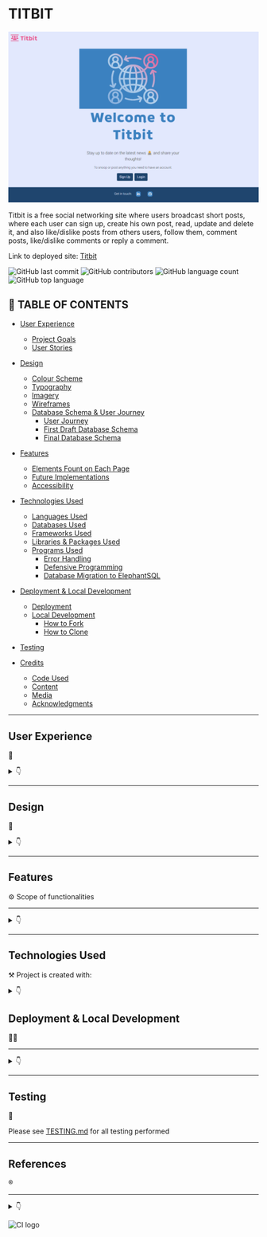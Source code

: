 # TITBIT

![Welcome to Titbit](documentation/images/home.png)


Titbit is  a free social networking site where users broadcast short posts, where each user can sign up, create his own post, read, update and delete it, and also like/dislike posts from others users, follow them, comment posts, like/dislike comments or reply a comment.


Link to deployed site: [Titbit](https://titbit-network.herokuapp.com/)

![GitHub last commit](https://img.shields.io/github/last-commit/luandretta/network?style=for-the-badge)
![GitHub contributors](https://img.shields.io/github/contributors/luandretta/network?style=for-the-badge)
![GitHub language count](https://img.shields.io/github/languages/count/luandretta/network?style=for-the-badge)
![GitHub top language](https://img.shields.io/github/languages/top/luandretta/network?style=for-the-badge)

## 🚀 TABLE OF CONTENTS

* [User Experience](#user-experience)
  * [Project Goals](#project-goals)
  * [User Stories](#user-stories)

* [Design](#design)
  * [Colour Scheme](#colour-scheme)
  * [Typography](#typography)
  * [Imagery](#imagery)
  * [Wireframes](#wireframes)
  * [Database Schema & User Journey](#database-schema--user-journey)
    * [User Journey](#user-journey)
    * [First Draft Database Schema](#first-draft-database-schema)
    * [Final Database Schema](#final-database-schema)

* [Features](#features)
  * [Elements Fount on Each Page](#elements-found-on-each-page)
  * [Future Implementations](#future-implementations)
  * [Accessibility](#accessibility)

* [Technologies Used](#technologies-used)
  * [Languages Used](#languages-used)
  * [Databases Used](#databases-used)
  * [Frameworks Used](#frameworks-used)
  * [Libraries & Packages Used](#libraries--packages-used)
  * [Programs Used](#programs-used)
    * [Error Handling](#error-handling)
    * [Defensive Programming](#defensive-programming)
    * [Database Migration to ElephantSQL](#database-migration-to-elephantsql)

* [Deployment & Local Development](#deployment--local-development)
  * [Deployment](#deployment)
  * [Local Development](#local-development)
    * [How to Fork](#how-to-fork)
    * [How to Clone](#how-to-clone)

* [Testing](#testing)
  
* [Credits](#credits)
  * [Code Used](#code-used)
  * [Content](#content)
  * [Media](#media)
  * [Acknowledgments](#acknowledgments)

- - -

##  User Experience
📌
<details>

<summary>👇</summary>


### Project Goals

- - -


The aim of this project was to build a site that allows users to easily sign, keep up with titbits and interact with others users who are free to share their thoughts.


### Agile
The Agile Tool was used to help to organize and prioritize the tasks using Project Boards on GitHub.
A Template for issues was created to speed up the process of adding User Stories to this project. In the repositorie, head over to the settings, then Set Up Templates on the Features. The Issue Template helps to add enough information to the card, so the Developer knoks what are the MVP Points to address.
![Issues template](documentation/images/set-up-template.png)

![Issues template](documentation/images/user-story-template.png)

A Sheet was created to help gathering details to place in each card. 

The MoSCow priorization and customized labels to user stories were used to priorize and implement the features.


* Must Have: guaranteed to be delivered (max 60% of stories)
* Should Have: adds significant value, but not vital (the rest ~20% of stories)
* Could Have: has small impact if left out (20% of stories)
* Won't Have: not a priority for this iteration

![Labels](documentation/images/labels.png)

The allocation the User Stories to Milestones helps in planning the Sprints.
7 Milestones were created.
![Milestones](documentation/images/milestones-1.png)
![Milestones](documentation/images/milestones-2.png)

The Kanban Board, as an agile project management tool, helped to visualize the tasks and limit the work in progress (WIP) by moving cards between the To do, In progress and Done columns.
![Kanban Board](documentation/images/network-board.png)

The Table View was used to sorted the issus according to labels, milestones or status.
![Table with issues](documentation/images/network-table.png)

- - -

### User Stories

#### Persona

- - -

The target audience for Titbit are:
* titbit lovers all around the world;
* would like to stay informed;
* would like to promote something;
* would like to share informations or their thoughts on social media;
* would like to influence people;
* wants to make jokes;
* would like to engage on society.


#### New Site Users

- - -

As a first time user of the site, I want to be able to:

*Must Have*

* understand what the site is for and how to navigate the site, so I can decide wheter or not to sign up.
* register for an account, so that I can create my profile and explore the website.
* easily navigate the site, so that I can access what I need at the click of a button.



#### **Registered Users**

- - -


As a registered user of the site, I want to be able to:


*Must Have*

* log in to my account, so that I can access the website.
* log out of my account, so that I can end my session.
* have my own profile, so that I can be found from my friends.
* edit my profile, so that I can update or personalize it.
* read the new posts, so that I can keep up to date.
* create, edit, delete and view my posts, so that I can have control of my content.
* know the date and time a post was created, so that I can know how new or old the post is.
* post pictures, so that I can share moments or toughts.
* like or dislike other people's posts, so that I can let them know I enjoyed their posts.
* follow others users, so that I can view their posts on my following feed.
* unfollow other users, so that I can remove their post from my feed.
* be followed, so that I can know that other users read my posts.
* view the number of likes on each post, so that I can see which is the most popular or viral.
* add a profile picture so that I will be recognized from other users.
* see a users list, so that I can find others users to follow them.
* search for an user, so that I can find a specific user to follow him.


*Should Have*

* comment on other people's posts, so that I can be involved in the conversation.
* read the comments of posts, so that I can know the thoughts from others users and follow them.
* like other people's comments on posts, so that I can let them know I enjoyed their comment.
* edit or delete my comments on other people's posts, so that I can edit or remove comments I no longer want published.
* delete other people's comments on my own posts, so that I can remove unwanted commments.
* be notified when other users comment or like my posts or follow/unfollow me, so that I can check it.
* read the feed only from following users, so that I don't waste my time with unwanted posts.
* access a list from followers, so that I can find others users to follow them.
* change password, so that I feel more secure.



*Could Have*

* reshare other people's posts, so that I can share their thoughts with my followers.
* reply comments, so that I can interate with others users.
* report posts to admins, so that I can notify inappropriate content.
* block users, so that I can hide my content from unwanted users.
* reset my password, so that I can regain access to my account.
* add a background picture so that I will show what I like to other users.
 


*Won't Have*

* call users, so that I can communicate with them more quickly.
* create communities, so that I can share content by specific theme.
* message other users, so that I can get in touch with them privately.
* write testimonials about other users, so that I can testify about the other users according to the relationship I have with them.



#### **Admin User**

- - -

As an administrator for the site I want to be able to:

*Must Have*
* remove any content from any user that could be offensive, so that I can moderate the all content.

*Should Have*
* access a page only for admins to see flagged user posts, so that I can see a list of posts that possibly need to be deleted.
* unflag a post if a deletion is not needed, so that I can remove it from the flagged posts list.

*Could Have*
* Edit the admin panel.


*Won't Have*
* suspend, block or delete users who not respect the rules, so that I can maintain site guidelines.




</details>

- - - 

##  Design
📝
<details>
<summary>👇</summary>

### Colour Scheme

The design is quite simple to not disctract the users. The CSS variables were used to easily update the global colour scheme by changing only one value, instead of everywhere in the CSS file.
The red color was used only on Delete Button to call attention.

| Color             | Hex                                                                |
| ----------------- | ------------------------------------------------------------------ |
| Dark charcoal| ![#333](https://via.placeholder.com/10/333?text=+)  #333|
| Light blue | ![#d2dfef](https://via.placeholder.com/10/d2dfef?text=+)  #d2dfef|
| Blue | ![#89b1d6](https://via.placeholder.com/10/3b81c0?text=+)  #89b1d6 |
| Dark blue | ![#3b81c0](https://via.placeholder.com/10/3b81c0?text=+)  #3b81c0 |
| Rosa | ![#e95b95](https://via.placeholder.com/10/e95b95?text=+) #e95b95 |
| Red | ![#BB2D3B](https://via.placeholder.com/10/BB2D3B?text=+) #BB2D3B |



### Typography

The [Braah One](https://fonts.google.com/specimen/Braah+One?query=braa) was used for the Logo Titbit and header elements in memory of the orkut platform.

![Typography Braah One](documentation/images/braah-one.png)

The  [Roboto 300 light](https://fonts.googleapis.com/css?family=Roboto:300,400,500,700&display=swap) was used for the body text on the site. Roboto is a sans-serif font which allows it to be legible and is a great choice for accessibility.

![Typography Roboto](documentation/images/roboto.png)

[Font Awesome](https://fontawesome.com/icons/) icons were used throughout the site, such as the logo icon and social media icons in the footer.



### Imagery

* [Emojis](https://github.com/ikatyang/emoji-cheat-sheet/blob/master/README.md)
* Pictures from Error pages were dowloaded from [Pexels](https://www.pexels.com/) and edited at [Canva](https://www.canva.com/)



### Wireframes

Wireframes were created for mobile, tablet and desktop using [Balsamiq](https://balsamiq.com/).

#### Home Page (Landing Page)
The home page is the landing page that the user will access if he has not yet started a Titbit session, i.e. if the user is not logged in.

| Desktop | Tablet | Mobile |
| --- | --- | --- |
| ![Home Page](documentation/wireframes/w-home.png) | ![Home Page](documentation/wireframes/w-home-ipad.png)| ![Home Page](documentation/wireframes/w-home-mobile.png) |



#### Sing Up, Sing In and Change Password
There's a form according to the purpose of the page, but the layout are the same.

| Desktop | Tablet | Mobile |
| --- | --- | --- |
| ![Sing Up, sing In and Change Password](documentation/wireframes/w-singup.png) | ![Sing Up, sing In and Change Password](documentation/wireframes/w-singup-ipad.png)| ![Sing Up, sing In and Change Password](documentation/wireframes/w-singup-mobile.png)|



#### Sing Out
There's a confirmation to avoid mistakes.

| Desktop | Tablet | Mobile |
| --- | --- | --- |
| ![Sing Out](documentation/wireframes/w-singout.png) | ![Sing Out](documentation/wireframes/w-singout-ipad.png)| ![Sing Out](documentation/wireframes/w-singout-mobile.png)|


#### Profile

| Desktop | Tablet | Mobile |
| --- | --- | --- |
| ![Profile Page](documentation/wireframes/w-profile.png) | ![Profile Page](documentation/wireframes/w-profile-ipad.png)| ![Profile Page](documentation/wireframes/w-profile-mobile.png)|



#### Edit Profile

| Desktop | Tablet | Mobile |
| --- | --- | --- |
| ![Edit Profile Page](documentation/wireframes/w-update-profile.png) | ![Edit Profile Page](documentation/wireframes/w-update-profile-ipad.png)| ![Edit Profile Page](documentation/wireframes/w-update-profile-mobile.png)|


#### Search Result, Users and Followers

User results list as required.

| Desktop | Tablet | Mobile |
| --- | --- | --- |
| ![Profile Page](documentation/wireframes/w-users.png) | ![Profile Page](documentation/wireframes/w-users-ipad.png)| ![Profile Page](documentation/wireframes/w-users-mobile.png)|


#### All Posts and Following Feed

The posts have the same layout regardless of the page that will be displayed. 

The two feed pages have the same layout, except that on the following page there is no form to post new titbits.

![Post layout](documentation/wireframes/w-post.png)

| Desktop | Tablet | Mobile |
| --- | --- | --- |
| ![All Posts and Following](documentation/wireframes/w-feed.png) | ![All Posts and Following](documentation/wireframes/w-feed-ipad.png) | ![All Posts and Following](documentation/wireframes/w-feed-mobile.png) |


#### Post Detail

| Desktop | Tablet | Mobile |
| --- | --- | --- |
| ![Post Detail Page](documentation/wireframes/w-post-detail.png) | ![Post Detail Page](documentation/wireframes/w-post-detail-ipad.png) | ![Post Detail Page](documentation/wireframes/w-post-detail-mobile.png) |


#### Delete Confirmation

| Desktop | Tablet | Mobile |
| --- | --- | --- |
| ![Delete Confirmation](documentation/wireframes/w-delete.png) | ![Delete Confirmation](documentation/wireframes/w-delete-ipad.png) | ![Delete Confirmation](documentation/wireframes/w-delete-mobile.png) |



#### Edit Post and Comment

| Desktop | Tablet | Mobile |
| --- | --- | --- |
| ![Edit Post and Comment](documentation/wireframes/w-edit.png) | ![Edit Post and Comment](documentation/wireframes/w-edit-ipad.png) | ![Edit Post and Comment](documentation/wireframes/w-edit-mobile.png) |


#### Error Pages

| Desktop | Tablet | Mobile |
| --- | --- | --- |
| ![Error Pages](documentation/wireframes/w-error.png) | ![Error Pages](documentation/wireframes/w-error-ipad.png) | ![Error Pages](documentation/wireframes/w-error-mobile.png) |


- - - 

### Database Schema & User Journey
 
#### User Journey

![User Journey](documentation/images/user-journey.png)

#### Database Schema

* **Diagram**

An entity relationship diagram was created to help the visualization the relationships of the data structures and mapped it out.

![Entity Diagram](documentation/images/entity-diagram.png)


* **Models**

Models created for this application:

1. **Allauth User Model**

This User Model was built using [Django's Allauth Library](https://django-allauth.readthedocs.io/en/latest/overview.html)

2. **Post Model**

| **PK** | **id** (unique) | Type | Notes |
| --- | --- | --- | --- |
| **FK** | author | ForeignKey | FK to **User** model |
|  | image | ImageField | |
|  | content | TextField | |
|  | posted_on | DateTimeField | |
|  | likes | ManyToMany | M2M to **User** model |
|  | dislikes | ManyToMany | M2M to **User** model |

3. **Comment Model**

| **PK** | **id** (unique) | Type | Notes |
| --- | --- | --- | --- |
| **FK** | author | ForeignKey | FK to **User** model |
|  |comment | TextField | |
|  | posted_on | DateTimeField | |
| **FK** | post| ForeignKey | FK to **Post** model|
|  | likes | ManyToMany | M2M to **User** model |
|  | dislikes | ManyToMany | M2M to **User** model |
| **FK**  | parent | ForeignKey | |


4. **Profile Model**

| **PK** | **id** (unique) | Type | Notes |
| --- | --- | --- | --- |
| **FK** | user | OneToOne | FK to **User** model |
|  | name | CharField | |
|  | bio | TextField | |
|  | profile_pic | CloudinaryField | |
|  | bg_pic | CloudinaryField | |
|  | birth_date | DateField | |
|  | location | CharField | |
|  | followers | ManyToMany | M2M to **User** model |



5. **Notification**


| **PK** | **id** (unique) | Type | Notes |
| --- | --- | --- | --- |
| | notification_type | IntegerField | |
| **FK** | to_user | ForeignKey | FK to **User** model |
| **FK** | from_user | ForeignKey | FK to **User** model |
| **FK** | post | ForeignKey | FK to **Post** model |
| **FK** | comment | ForeignKey | FK to **Comment** model |
| | date | DateTimeField | |
| | user_has_seen | BooleanField | |

</details>


- - -

##  Features

⚙️ Scope of functionalities
- - -

<details>
<summary>👇</summary>

### Pages

The website is comprised of 20 pages which are extended from a base template.

1. **Home Page** 

 The Home page is the landing page when the users arrive at the site for the first time or before they've logged in if they don't have an active session. They are welcome with two options buttons to either sign up for an account or log in to an existing account.
![Home Page](documentation/images/home.png)

2. **Sing Up Page**

The users can create an account for themselves by entering their e-mail address, desired username and password twice to confirm. The username musst be unique.
Once the user is registered, a profile is created with default images.
If the user accidentally comes to this page instead of the login page they can get to the right page using the link in the card text.
![Sing Up Page](documentation/images/sign-up.png)

3. **Sign In Page**

The registered users can log in with either their username or e-mail and password. They can choose to let their browser remember them if they plan on returning to the site on the same device to avoid having to log in again. 
There's a link to the sign up page too if the user accidentally navigated to this page instead of trying to create an account. If the user forgets their password they can click the link to reset it.

![Sign In Page](documentation/images/sign-in.png)

When the user is registered he will be redirected to the main feed and a welcome message will be displayed.

![Sign In Page](documentation/images/sign-in-message.png)

4. **Sing Out Page**

When the user wants to finish their session and logout, they can do so from the nav menu. When a user clicks the logout button they're met with a page asking them to confirm they want to log out. 
![Sign out Page](documentation/images/sing-out.png)

They're redirected to the landing page if they click the confirmation button and a message pops up confirming that they've logged out.

![Sign out Page](documentation/images/sing-out-confirmation.png)

5. **Profile page**

The profile contains a card with the user's information including name, profile picture, background image, bio, location, birth date, number of followers and owns posts. 
If the user doesn't upload a profile picture or background image his profile has default pictures.
The list of posts has a paginator and the author of the posts can edit or delete own posts. In case of inappropriate content the admin can delete the posts as well. By clicking on the comment icon, the user will see the post in detail.
If the user is viewing their own profile then they'll have an icon to edit their profile. If they're viewing another user's profile then they'll have a button to follow or unfollow that user.
The user can click on the followers link to know who the followers are. 
There are a button under the left side menu for the option to go back to the main feed (all posts list).

* Own Profile
![Own Profile](documentation/images/profile.png)

* Profile other User
![Profile other User](documentation/images/profile-other-user.png)

* Default Pictures
![Profile Default Pictures](documentation/images/profile-default.png)


6. **Edit profile page**

The user can edit their profile details including their name, profile picture, background image, bio, location and birth date. The user can also remove their profile picture or background image. 
There's a button to bring them back to their profile if they decide not to make any edits.

![Edit Profile Page](documentation/images/profile-update.png)

7. **All posts list**

This main feed shows every single post on the website from all users. It allows the user to find new users to follow and connect with. At the top of the feed there's an area for the user to create a post.
Each post is composed of the author, his profile picture, date and time of publication, content and icons for liking or commenting. It is possible to publish photos as content.
Posts are displayed in chronological order from newest to oldest and there are a paginator avoiding infinite scroll.
If the author of the post is viewing own post then there are more icons, one to edit and other to delete this post.
Each post is clickable and permit the user to see the post in detail like its comments and replies.
The user can like or dislike each post.
This feed can be accessed by clicking on the Titbit logo when the user is logged in.
![All Posts List](documentation/images/feed.png)


![All Posts List](documentation/images/feed-paginator.png)

8. **Following Feed**

The following feed containing posts only from users they have followed. 
Posts are displayed exactly as on the "All Posts List" and offer the same options

![Following Feed](documentation/images/following-feed.png)

If the user isn't following anyone or the people they're following has no posts, a message will appear saying "Try to follow other users..." which will prompt the user to follow more users to start seeing posts in this feed.

![Following Feed](documentation/images/no-following.png)

9. **Post Detail**

Clicking on a post redirects the site to the  post details page. Below the post, the user will be able to comment on this post via the form and also read all the comments.

![Post detail Page](documentation/images/post-detail.png)

By clicking on the comment icon in a comment, all the replies from this comment will be displayed and the user can also reply it.

![Post detail Page](documentation/images/reply-comment.png)

The comment has a rose border and the reply is small and has a blue border for the user to easily identify what is a comment and what is a reply.

![Post detail Page](documentation/images/comment.png)

10. **Edit Post**

The author can edit his post by clicking on the edit icon presents in his own posts. After edition the user need to submit it clicking on the button. 
There are a button to go back without edition.

![Edit post Page](documentation/images/post-edit.png)

11. **Delete Post**

Posts can be deleted by the post author or admin by clicking on the delete icon. When deleting a post, the user is brought to a confirmation page to avoid posts being deleted accidentally. There's a button to bring them back to the post if the user changes their mind about deleting their post.

![Delete Post Page](documentation/images/post-delete.png)

12. **Edit Comment**

The author can edit his comment by clicking on the edit icon presents in his own posts. After edition the user need to submit it clicking on the button. 
There's also a button to bring them back to the post where the comment was made if they hit the edit button by mistake.

![Edit Comment Page](documentation/images/comment-edit.png)

13. **Delete Comment**

Comments can be deleted by the comment author or the original posts author or admin by clicking on the delete icon. 
Users are brought to a confirmation page to avoid comments being deleted accidentally. 
There's a button to bring them back to the post they commented on if the user changes their mind about deleting the comment.
![Delete Comment Page](documentation/images/comment-delete.png)

12. **Search** 

The Username Search Input is on navbar and if the search matches users a list containing all users will displayed.
If the search has no results will let the user know there was no match. 
The page also contains a button to bring the user back to the feed.
![Search](documentation/images/search.png)

In case the search result does not show any results the user will be informed.
![Search](documentation/images/search-no-user.png)

13. **Followers**

If the user has followers, you can click on the follower count link on their profile to see a list of their followers. 
The user can click on the profiles in the list to view them and follow them if he want.

![Followers](documentation/images/followers.png)

14. **Users**

There's a list from all users.

![Users](documentation/images/users.png)

15. **Change Password**

When the user access your own profile and click on the edit icon to update his profile, there's a link to change his password.

![Change Password](documentation/images/password-change-link.png)

The user is able to change his password.

![Change Password](documentation/images/password-change.png)

16. **Reset Password**

In case the user forgets his password to log in, he can click on the "Reset your password" option, being redirected and asked for his email to receive the link to reset his password.

For this function the email was created: titbit_team@outlook.com. This functionality was first tested in the Backend.

![Reset Password](documentation/images/reset-password-outlook.png)


17. **Error Custom Pages**

If a user ends up on a page that either doesn't exist or that they shouldn't be on then they'll be shown an error page with a button to bring them back to their feed.
There are 403, 404, 405 and 500 error custom pages.

Error 403

![Error Custom Page](documentation/images/error-403.png)

Error 404

![Error 404](documentation/images/error-404.png)

Error 405

![Error 405](documentation/images/error-405.png)

Error 500
![Error 500](documentation/images/error-500.png)

- - -

### Elements found on each page

* **Logo** 
The logo is displayed on the left side menu with the title Titbit.
Clicking on it redicts to all posts, if the user is logged in.
![Titbit favicon](documentation/images/favicon.png)

* **Navigation** 
The Navbar is displayed on all pages of the website and allows users to navigate the site with ease. 
The navbar is comprised of a logo, the sites name, following posts, users list, notifications, user icon with dropdown menu and a search bar.
In the landing page has only the logo and title, the user muss be logged in to navigate the site.

* Landing Page (User not logged in)

![User not logged in Navbar](documentation/images/navbar-landing.png)

* User logged in Navbar
Once the user is logged in the navbar displays more options, like following posts, notifications, user search and the user icon with the profile and logout link options.
  
![User logged in Navbar](documentation/images/navbar-loggedin.png)


* Hamburger menu
Due to responsiveness, a hamburger menu is used.

![Hamburger menu closed](documentation/images/navbar-hamburger.png)

![Hamburger menu opened](documentation/images/navbar-hamburger-open.png)

Clicking on the user icon, the user can access your own profile and sign out.

* User dropdown menu

![User dropdown menu](documentation/images/user-icon.png)

* **Footer** 

The footer appears across the website and includes information about the developer with links to Linkedin and GitHub. This lets the user get in touch and connect on these platforms if they wish. 

![Footer](documentation/images/footer.png)


### Forms

The application has Post and Comment Forms, described below:

* **Post Form**
The user can create their posts at the all posts lists page, that will be displayed own profile and following feed (if he is followed). 
There are a content inpunt and an image input.
There's a placeholder in the form for the user to "Post the news :-)".

![Post Form](documentation/images/post-form.png)

* **Comment Form**

The user can comment posts clicking on the post then filling the comment form and submit it at the post detail page.
There is only a content input. Clicking on the comment will bring up the reply input that is using the same comment form to submit the reply.

![Comment Form](documentation/images/comment-form.png)


### Other Elements

* **Posts**

Each post is composed of the author, his profile picture, date and time of publication, content and icons for liking or commenting and have a dark blue border for better UX. It is possible to publish photos as content.
Posts are displayed in chronological order from newest to oldest and there are a paginator avoiding infinite scroll.
If the author of the post is viewing own post then there are more icons, one to edit and other to delete this post.
The admin has power to delete posts with inappropriate content.

Own Post
![Post](documentation/images/post-owner.png)

Each post is clickable and permit the user to see the post in detail like its comments and replies.
The user can like or dislike each post and see the how many likes and dislikes the post has.

Post from other user
![Post](documentation/images/post.png)

* **Comments**
Comments are viewed under a post at post detail page and are very similar to posts, can be liked or disliked and has a rose border.

![Comment](documentation/images/comment-one.png)

Comments can be deleted by the comment author or post author or admin, and edited only by the comment author. There's the option to go back to the post or delete.

![Comment Delete](documentation/images/comment-delete.png)


* **Reply a comment**
Replies are displayed under the comment parent, small and has a blue border. 

![Comment and Reply](documentation/images/comment.png)

When the user click on the comment icon on the comment will appear the reply form due to toggle function and the information that the reply cannot be edited, only deleted from reply author or admin.


![Reply](documentation/images/reply-comment.png)

* **Back Buttons**
Back buttons allow users to easily go back if they want to go back or abort the edit or delete options. 

![Back Button](documentation/images/back-button.png)

There are a hover effect changing the blue color  to rose to gain attention.

![Back Hover](documentation/images/back-button-hover.png)

* **Notifications**
There are three types of notifications: like, comment and follow that permit the user knows what's going on.
There are built with custom tags.
The notifications tab on the nav menu shows the number of unread notifications and when a user clicks it a dropdown will appear with a list of their notifications. If a user clicks on the notification it will bring them to the user or post, to do with the notification. 

![Notifications](documentation/images/notifications.png)

If the user wants to remove a notification without going to the associated page, they can click the X to delete it.

![Notifications](documentation/images/notifications-close.png)

* **Pagination**
The pagination is implemented in the all posts list, following feed, posts on profile page, followers, users and search results avoiding infinite scroll and increase the user experience.
The user can easily navigate with the paginator.

![Pagination](documentation/images/pagination.png)

* **Messages**
Some personalized messages are displayed after certain user actions.

![Message](documentation/images/message-post.png) 
![Message](documentation/images/message-sing-in.png) 
![Message](documentation/images/message-sign-out.png)
![Message](documentation/images/message-password.png) 


- - -

###  Future Implementations 
🧠 

Besides the features were registered as Won't Have in the MoSCoW prioritization in the [User Stories](#user-stories), the future implementations I would like to:

* Add calendar to birth date.
* Apply paginator on Post Detail Page.
* Prepopulate the login fields after a user registers on the site and is redirected to the login page - this is good UX as we shouldn't expect a user to fill in the form with information we already have.
* Buildin Photo Editor
* Business Profile
* Advertisements
* App for smartphones
* Refactor the like and dislike code for front-end to avoid rendering
* Events page


###  Accessibility
🗣️

I have been mindful during coding to ensure that the website is as accessible friendly as possible. This has been have achieved by:

* Using semantic HTML.
* Using descriptive alt attributes on images on the site.
* Providing information for screen readers where there are icons used and no text.
* Ensuring that there is a sufficient colour contrast throughout the site.


</details>

- - -

##  Technologies Used 
⚒️ Project is created with:

<details>
<summary>👇</summary>


###  Languages Used
🌎

* HTML - main site content
* CSS - site desing and layout
* CSS :root variables - custom properties
* Javascript - user interaction
* Python - back-end programming language


### Databases Used

* [🐘 ElephantSQL](https://www.elephantsql.com/) - Postgres database

* [Cloudinary](https://cloudinary.com/) - Online static file storage

### Frameworks Used

[Django](https://www.djangoproject.com/) - Python framework

[Flask](https://pypi.org/project/Flask/) - A micro framework.

[Bootstrap](https://getbootstrap.com/) - Version 5.2.3 - CSS Framework.


###  Programs Used 
⛑

[Pip](https://pypi.org/project/pip/) - Tool for installing python packages.

[Jinja](https://jinja.palletsprojects.com/en/3.1.x/) - Templating engine.

[Balsamiq](https://balsamiq.com/) - Used to create wireframes.

[Git](https://git-scm.com/) - For version control.

[Github](https://github.com/) - To save and store the files for the website.

[Gitpod](https://gitpod.io/workspaces) - Cloud-based IDE for development.

[Heroku](https://git-scm.com/) -  Hosting the deployed back-end site.

[Google Fonts](https://fonts.google.com/) - To import the fonts used on the website.

[Balsamiq](https://balsamiq.com/wireframes/) - To create site wireframes.

[Canva](https://canva.com/) - To create images.

[Google Chrome Dev Tools](https://developer.chrome.com/docs/devtools/) - To troubleshoot and test features, solve issues with responsiveness and styling.

[Am I Responsive?](http://ami.responsivedesign.is/) To show the website image on a range of devices.

[Shields.io](https://shields.io/) To add badges to the README.


- - -
</details>


##  Deployment & Local Development
👩‍💻
- - -
<details>
<summary>👇</summary>

The live deployment application can be found on [Heroku](https://titbit-network.herokuapp.com/).

### Deployment

###   Local Development
🏡

#### How to Fork

To fork the repository:

1. Log in (or sign up) to Github.

2. Go to the repository for this project, [Titbit](https://github.com/luandretta/network).

3. Click the Fork button in the top right corner.

#### How to Clone

To clone the repository:

1. Log in (or sign up) to GitHub.

2. Go to the repository for this project, [Titbit](https://github.com/luandretta/network).

3. Click on the code button, select whether you would like to clone with HTTPS, SSH or GitHub CLI and copy the link shown.

4. Open the terminal in your code editor and change the current working directory to the location you want to use for the cloned directory.

5. Type the following command in the terminal (after the git clone you will need to paste the link you copied in step 3 above):

    ```bash
    git clone https://github.com/luandretta/network
    ```

6. Set up a virtual environment (this step is not required if you are using the Code Institute Template in GitPod as this will already be set up for you).

7. Install the packages from the requirements.txt file by running the following command in the Terminal:

    ```bash
    pip3 install -r requirements.txt
    ```


### ElephantSQL Database

This project uses [ElephantSQL](https://www.elephantsql.com) for the PostgreSQL Database.

To obtain your own Postgres Database, sign-up with your GitHub account, then follow these steps:
- Click **Create New Instance** to start a new database.
- Provide a name (this is commonly the name of the project: tribe).
- Select the **Tiny Turtle (Free)** plan.
- You can leave the **Tags** blank.
- Select the **Region** and **Data Center** closest to you.
- Once created, click on the new database name, where you can view the database URL and Password.


### Cloudinary API

This project uses the [Cloudinary API](https://cloudinary.com) to store media assets online, due to the fact that Heroku doesn't persist this type of data.

To obtain your own Cloudinary API key, create an account and log in.
- For *Primary interest*, you can choose *Programmable Media for image and video API*.
- Optional: *edit your assigned cloud name to something more memorable*.
- On your Cloudinary Dashboard, you can copy your **API Environment Variable**.
- Be sure to remove the `CLOUDINARY_URL=` as part of the API **value**; this is the **key**.


### Heroku Deployment

This project uses [Heroku](https://www.heroku.com), a platform as a service (PaaS) that enables developers to build, run, and operate applications entirely in the cloud.

Deployment steps are as follows, after account setup:

- Select **New** in the top-right corner of your Heroku Dashboard, and select **Create new app** from the dropdown menu.
- Your app name must be unique, and then choose a region closest to you (EU or USA), and finally, select **Create App**.
- From the new app **Settings**, click **Reveal Config Vars**, and set your environment variables.

| Key | Value |
| --- | --- |
| `CLOUDINARY_URL` | insert your own Cloudinary API key here |
| `DATABASE_URL` | insert your own ElephantSQL database URL here |
| `DISABLE_COLLECTSTATIC` | 1 (*this is temporary, and can be removed for the final deployment*) |
| `SECRET_KEY` | this can be any random secret key |

Heroku needs two additional files in order to deploy properly.
- requirements.txt
- Procfile

You can install this project's **requirements** (where applicable) using:
```bash
pip3 install -r requirements.txt
```

If you have your own packages that have been installed, then the requirements file needs updated using:
```bash
pip3 freeze --local > requirements.txt
```

The **Procfile** can be created with the following command:
```bash
echo web: gunicorn app_name.wsgi > Procfile
```
- *replace **app_name** with the name of your primary Django app name; the folder where settings.py is located*

For Heroku deployment, follow these steps to connect your own GitHub repository to the newly created app:

Either:
- Select **Automatic Deployment** from the Heroku app.

Or:
- In the Terminal/CLI, connect to Heroku using this command: 
```bash
heroku login -i
```

- Set the remote for Heroku: 
```bash
heroku git:remote -a app_name #(replace *app_name* with your app name)
```

- After performing the standard Git `add`, `commit`, and `push` to GitHub, you can now type:
```bash
git push heroku main
```
The project should now be connected and deployed to Heroku!


### Local Deployment

This project can be cloned or forked in order to make a local copy on your own system.

For either method, you will need to install any applicable packages found within the *requirements.txt* file.
- `pip3 install -r requirements.txt`.

You will need to create a new file called `env.py` at the root-level,
and include the same environment variables listed above from the Heroku deployment steps.

Sample `env.py` file:

```python
import os

os.environ.setdefault("CLOUDINARY_URL", "insert your own Cloudinary API key here")
os.environ.setdefault("DATABASE_URL", "insert your own ElephantSQL database URL here")
os.environ.setdefault("SECRET_KEY", "this can be any random secret key")

# local environment only (do not include these in production/deployment!)
os.environ.setdefault("DEBUG", "True")
```

Once the project is cloned or forked, in order to run it locally, you'll need to follow these steps:
- Start the Django app: 
```bash
python3 manage.py runserver
```
- Stop the app once it's loaded: `CTRL+C` or `⌘+C` (Mac)
- Make any necessary migrations:
```bash
python3 manage.py makemigrations
```
- Migrate the data to the database:
```bash
python3 manage.py migrate
```
- Create a superuser:
```bash
python3 manage.py createsuperuser
```
- Run the Django app:
```bash
python3 manage.py runserver
```

</details>

- - -

##  Testing 
💬

Please see [TESTING.md](TESTING.md) for all testing performed
- - -

##  References
®️
- - -

<details> 
<summary>👇</summary>

###  Code Used 
🔗
* []()

* [How to ...? - Stack Overflow](https://stackoverflow.com/)
* [How to ...? - W3 Schools](https://www.w3schools.com/django/index.php)
* [Code Institute](https://learn.codeinstitute.net/)
* [GitHub Docs](https://docs.github.com/en/get-started/writing-on-github/working-with-advanced-formatting/organizing-information-with-collapsed-sections) 
* [Markdown Guide](https://www.markdownguide.org/basic-syntax/)
* [Get Bootstrap](https://getbootstrap.com/docs/5.3/forms/overview/) 
* [MD Bootstrap](https://mdbootstrap.com/docs/standard/content-styles/colors/) 
* [CS50’s Web Programming with Python and JavaScript](https://cs50.harvard.edu/web/2020/)
* [Django Allauth](https://django-allauth.readthedocs.io/en/latest/)
* [Bootstrap sticky footer overlapping content](https://stackoverflow.com/questions/26336190/bootstrap-sticky-footer-overlapping-content)
* [Django Channels Crash Course](https://www.legionscript.com/learning/courses/django-channels-crash-course)
* [How to use *args and **kwargs in Python](https://www.youtube.com/watch?v=TbeP0zv5D18)
* [Templates Django-allauth](https://github.com/pennersr/django-allauth)
* [Conventinal Commits](https://www.conventionalcommits.org/en/v1.0.0/)
* [Cloudinary](https://cloudinary.com/documentation/diagnosing_error_codes_tutorial)
* [User Notifications](https://www.youtube.com/watch?v=_JKWYkz597c&list=PLPSM8rIid1a3TkwEmHyDALNuHhqiUiU5A&index=14)
* [Custom template tags and filters](https://docs.djangoproject.com/en/3.1/howto/custom-template-tags/)
* [Making queries](https://docs.djangoproject.com/en/4.2/topics/db/queries/#chaining-filters)
* [How to perform OR condition in django queryset?](https://stackoverflow.com/questions/6567831/how-to-perform-or-condition-in-django-queryset)
* [Django and Static Assets](https://devcenter.heroku.com/articles/django-assets)
* [POP, IMAP, and SMTP settings for Outlook.com](https://support.microsoft.com/en-us/office/pop-imap-and-smtp-settings-for-outlook-com-d088b986-291d-42b8-9564-9c414e2aa040)
* [How to Send Email with Django](https://www.abstractapi.com/guides/django-send-email)
* [Testing Tools](https://docs.djangoproject.com/en/4.2/topics/testing/tools/#django.test.Client.get)
* [Unit Test](https://adamj.eu/tech/2020/06/15/how-to-unit-test-a-django-form/)
* [Redirect after successful password change](https://github.com/pennersr/django-allauth/issues/468)
* [Character Reference Paginator](https://stackoverflow.com/questions/34206532/replaced-with-amp-w3c-validator-still-showing-error)
* [Aria-controls](https://rocketvalidator.com/html-validation/the-aria-controls-attribute-must-point-to-an-element-in-the-same-document)

###  Content 
📝

Content for this project was written by me, Lucimeri Andretta. 

### Media

* 

###  Acknowledgments 
👋

I would like to acknowledge the following people who helped me along the way in completing this project: 🫶

</details>

![CI logo](https://codeinstitute.s3.amazonaws.com/fullstack/ci_logo_small.png)